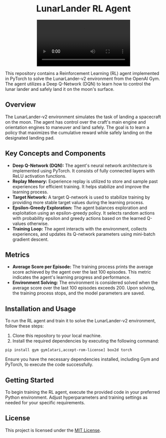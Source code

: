 <!DOCTYPE html>
<html lang="en">
<head>
    <meta charset="UTF-8">
    <meta name="viewport" content="width=device-width, initial-scale=1.0">

</head>
<body>
    <h1 style="text-align: center;">LunarLander RL Agent</h1>
    <div style="text-align: center;">
        <video controls>
            <source src="video.mp4" type="video/mp4">
            Your browser does not support the video tag.
        </video>
    </div>
    <p>This repository contains a Reinforcement Learning (RL) agent implemented in PyTorch to solve the LunarLander-v2 environment from the OpenAI Gym. The agent utilizes a Deep Q-Network (DQN) to learn how to control the lunar lander and safely land it on the moon's surface.</p>
    <h2>Overview</h2>
    <p>The LunarLander-v2 environment simulates the task of landing a spacecraft on the moon. The agent has control over the craft's main engine and orientation engines to maneuver and land safely. The goal is to learn a policy that maximizes the cumulative reward while safely landing on the designated landing pad.</p>
    <h2>Key Concepts and Components</h2>
    <ul>
        <li><strong>Deep Q-Network (DQN):</strong> The agent's neural network architecture is implemented using PyTorch. It consists of fully connected layers with ReLU activation functions.</li>
        <li><strong>Replay Memory:</strong> Experience replay is utilized to store and sample past experiences for efficient training. It helps stabilize and improve the learning process.</li>
        <li><strong>Target Network:</strong> A target Q-network is used to stabilize training by providing more stable target values during the learning process.</li>
        <li><strong>Epsilon-Greedy Exploration:</strong> The agent balances exploration and exploitation using an epsilon-greedy policy. It selects random actions with probability epsilon and greedy actions based on the learned Q-values otherwise.</li>
        <li><strong>Training Loop:</strong> The agent interacts with the environment, collects experiences, and updates its Q-network parameters using mini-batch gradient descent.</li>
    </ul>
    <h2>Metrics</h2>
    <ul>
        <li><strong>Average Score per Episode:</strong> The training process prints the average score achieved by the agent over the last 100 episodes. This metric indicates the agent's learning progress and performance.</li>
        <li><strong>Environment Solving:</strong> The environment is considered solved when the average score over the last 100 episodes exceeds 200. Upon solving, the training process stops, and the model parameters are saved.</li>
    </ul>
    <h2>Installation and Usage</h2>
    <p>To run the RL agent and train it to solve the LunarLander-v2 environment, follow these steps:</p>
    <ol>
        <li>Clone this repository to your local machine.</li>
        <li>Install the required dependencies by executing the following command:</li>
    </ol>
    <pre><code>pip install gym gym[atari,accept-rom-license] box2d torch</code></pre>
    <p>Ensure you have the necessary dependencies installed, including Gym and PyTorch, to execute the code successfully.</p>
    <h2>Getting Started</h2>
    <p>To begin training the RL agent, execute the provided code in your preferred Python environment. Adjust hyperparameters and training settings as needed for your specific requirements.</p>
    <h2>License</h2>
    <p>This project is licensed under the <a href="LICENSE">MIT License</a>.</p>
</body>
</html>

